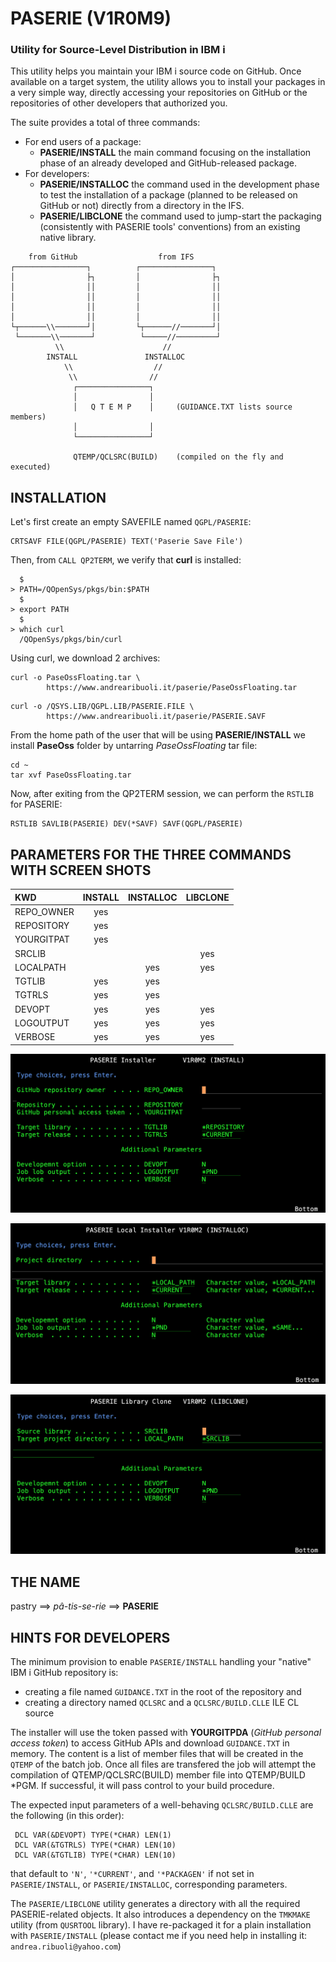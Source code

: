 # PASERIE (V1R0M9)
### Utility for Source-Level Distribution in IBM i

This utility helps you maintain your IBM i source code on GitHub.
Once available on a target system, the utility allows you to install your packages 
in a very simple way, directly accessing your repositories on GitHub
or the repositories of other developers that authorized you.

The suite provides a total of three commands:

* For end users of a package:
  *  **PASERIE/INSTALL** the main command focusing on the installation phase of an already developed and GitHub-released package.
* For developers:
  *  **PASERIE/INSTALLOC** the command used in the development phase to test the installation of a package (planned to be released on GitHub or not) directly from a directory in the IFS.
  *  **PASERIE/LIBCLONE** the command used to jump\-start the packaging (consistently with PASERIE tools' conventions) from an existing native library. 

```
    from GitHub                  from IFS 
┌────────────────┐          ┌────────────────┐    
│                ├┐         │                ├┐   
│                ││         │                ││   
│                ││         │                ││   
│                ││         │                ││   
│                ││         │                ││   
└┬──────\\───────┘│         └┬──────//───────┘│
 └───────\\───────┘          └─────//─────────┘  
          \\                      //
        INSTALL               INSTALLOC
            \\                  //
             \\                //
              ┌────────────────┐
              │                │
              │   Q T E M P    │     (GUIDANCE.TXT lists source members)
              │                │
              └────────────────┘
                     
              QTEMP/QCLSRC(BUILD)    (compiled on the fly and executed)   
```

## INSTALLATION

Let's first create an empty SAVEFILE named `QGPL/PASERIE`:
```
CRTSAVF FILE(QGPL/PASERIE) TEXT('Paserie Save File')
```
Then, from `CALL QP2TERM`, we verify that **curl** is installed:

```
  $                                        
> PATH=/QOpenSys/pkgs/bin:$PATH            
  $                                        
> export PATH                              
  $         
> which curl
  /QOpenSys/pkgs/bin/curl
```
Using curl, we download 2 archives:
                                                                      

```                  
curl -o PaseOssFloating.tar \
        https://www.andrearibuoli.it/paserie/PaseOssFloating.tar    
```
        
```                  
curl -o /QSYS.LIB/QGPL.LIB/PASERIE.FILE \
        https://www.andrearibuoli.it/paserie/PASERIE.SAVF
```

From the home path of the user that will be using **PASERIE/INSTALL** we
install **PaseOss** folder by untarring *PaseOssFloating* tar file:

```
cd ~
tar xvf PaseOssFloating.tar
```

Now, after exiting from the QP2TERM session, we can perform the `RSTLIB` for PASERIE:
```
RSTLIB SAVLIB(PASERIE) DEV(*SAVF) SAVF(QGPL/PASERIE)
```

## PARAMETERS FOR THE THREE COMMANDS WITH SCREEN SHOTS

|     KWD    |  INSTALL  | INSTALLOC | LIBCLONE  |
|:-----------|:---------:|:---------:|:---------:|
| REPO_OWNER |    yes    |           |           | 
| REPOSITORY |    yes    |           |           | 
| YOURGITPAT |    yes    |           |           | 
| SRCLIB     |           |           |    yes    | 
| LOCALPATH  |           |    yes    |    yes    | 
| TGTLIB     |    yes    |    yes    |           | 
| TGTRLS     |    yes    |    yes    |           | 
| DEVOPT     |    yes    |    yes    |    yes    | 
| LOGOUTPUT  |    yes    |    yes    |    yes    | 
| VERBOSE    |    yes    |    yes    |    yes    | 



![INSTALL](PASERIE_INSTALL_V1R0M2.png)

![INSTALL](PASERIE_INSTALLOC_V1R0M2.png)

![INSTALL](PASERIE_LIBCLONE_V1R0M2.png)

## THE NAME

pastry ==> *pâ-tis-se-rie* ==> **PASERIE**

## HINTS FOR DEVELOPERS

The minimum provision to enable `PASERIE/INSTALL` handling your "native" IBM i GitHub repository is:

* creating a file named `GUIDANCE.TXT` in the root of the repository and
* creating a directory named `QCLSRC` and a `QCLSRC/BUILD.CLLE` ILE CL source 

The installer will use the token passed 
with **YOURGITPDA** (*GitHub personal access token*) 
to access GitHub APIs and download `GUIDANCE.TXT` in memory. 
The content is a list of member files that 
will be created in the `QTEMP` of the batch job.
Once all files are transfered the job will attempt the compilation of
QTEMP/QCLSRC(BUILD) member file into QTEMP/BUILD \*PGM.
If successful, it will pass control to your build procedure.

The expected input parameters of a well\-behaving `QCLSRC/BUILD.CLLE` are the 
following (in this order):

``` 
 DCL VAR(&DEVOPT) TYPE(*CHAR) LEN(1)
 DCL VAR(&TGTRLS) TYPE(*CHAR) LEN(10)
 DCL VAR(&TGTLIB) TYPE(*CHAR) LEN(10)
```

that default to `'N'`, `'*CURRENT'`, and `'*PACKAGEN'` if not set in
`PASERIE/INSTALL`, or `PASERIE/INSTALLOC`, corresponding parameters.

The `PASERIE/LIBCLONE` utility generates a directory with all the required
PASERIE\-related objects. It also introduces a dependency on the `TMKMAKE`
utility (from `QUSRTOOL` library). I have re\-packaged it for a plain 
installation with `PASERIE/INSTALL` (please contact me if you need help
in installing it: `andrea.ribuoli@yahoo.com`)  


